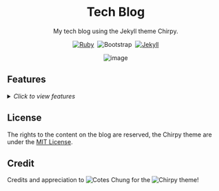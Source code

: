 <div align="center">

  # Tech Blog

  My tech blog using the Jekyll theme Chirpy.

  [![Ruby](https://img.shields.io/badge/ruby-%23CC342D.svg?style=for-the-badge&logo=ruby&logoColor=white)](https://rubygems.org/)&nbsp;
  ![Bootstrap](https://img.shields.io/badge/bootstrap-%238511FA.svg?style=for-the-badge&logo=bootstrap&logoColor=white)&nbsp;
  [![Jekyll](https://img.shields.io/badge/Jekyll-2ea44f?style=for-the-badge&logo=Jekyll&logoColor=White)](https://jekyllrb.com/)

  ![image](https://github.com/ottohellwig/ottohellwig.github.io/assets/105997582/4f540d30-79ef-46ab-b36c-c55478e379e5)



</div>

## Features

<details>
  <summary>
    <i>Click to view features</i>
  </summary>
  <p>

  - Dark / Light Theme Mode
  - Localized UI language
  - Pinned Posts on Home Page
  - Hierarchical Categories
  - Trending Tags
  - Table of Contents
  - Last Modified Date
  - Syntax Highlighting
  - Mathematical Expressions
  - Mermaid Diagrams & Flowcharts
  - Dark / Light Mode Images
  - Embed Videos
  - Disqus / Utterances / Giscus Comments
  - Built-in Search
  - Atom Feeds
  - Google Analytics
  - SEO & Performance Optimization

  </p>
</details>

## License

The rights to the content on the blog are reserved, the Chirpy theme are under the [MIT License][license].

[license]: https://github.com/ottohellwig/ottohellwig.github.io/blob/master/LICENSE

## Credit

Credits and appreciation to ![Cotes Chung](https://github.com/cotes2020) for the ![Chirpy theme](https://github.com/cotes2020/jekyll-theme-chirpy/tree/master)!
